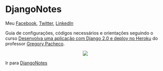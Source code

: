 # DjangoNotes

Meu [Facebook], [Twitter], [LinkedIn]

Guia de configurações, códigos necessários e orientações seguindo o curso [Desenvolva uma aplicação com Django 2.0 e deploy no Heroku] do professor [Gregory Pacheco].

<div align="center"><img src="https://github.com/hemilioaraujo/DjangoNotes/blob/master/requestResponse.png"></div>

Ir para [DjangoNotes]

[Desenvolva uma aplicação com Django 2.0 e deploy no Heroku]: https://www.udemy.com/share/1003joAkEddl1aQnw=/
[Gregory Pacheco]: https://www.udemy.com/user/gpzimpacheco/
[Facebook]: https://www.facebook.com/hemilioaraujo?ref=bookmarks
[Twitter]: https://twitter.com/hemilioaraujo
[LinkedIn]: https://www.linkedin.com/in/hem%C3%ADlio-lauro-47896510a/
[DjangoNotes]: https://github.com/hemilioaraujo/DjangoNotes/blob/master/DjangoNotes.md